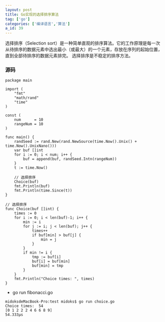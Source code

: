 ```yaml
---
layout: post
title: Go实现的选择排序算法
tag: ['go']
categories: ['编译语言','算法']
a_id: 39
---
```


选择排序（Selection sort）是一种简单直观的排序算法。它的工作原理是每一次从待排序的数据元素中选出最小（或最大）的一个元素，存放在序列的起始位置，直到全部待排序的数据元素排完。 选择排序是不稳定的排序方法。

### 源码

```
package main

import (
    "fmt"
    "math/rand"
    "time"
)

const (
    num      = 10
    rangeNum = 10
)

func main() {
    randSeed := rand.New(rand.NewSource(time.Now().Unix() + time.Now().UnixNano()))
    var buf []int
    for i := 0; i < num; i++ {
        buf = append(buf, randSeed.Intn(rangeNum))
    }
    t := time.Now()

    // 选择排序
    Choice(buf)
    fmt.Println(buf)
    fmt.Println(time.Since(t))
}

// 选择排序
func Choice(buf []int) {
    times := 0
    for i := 0; i < len(buf)-1; i++ {
        min := i
        for j := i; j < len(buf); j++ {
            times++
            if buf[min] > buf[j] {
                min = j
            }
        }
        if min != i {
            tmp := buf[i]
            buf[i] = buf[min]
            buf[min] = tmp
        }
    }
    fmt.Println("Choice times: ", times)
}

```

- go run fibonacci.go 

```
midoksdeMacBook-Pro:test midoks$ go run choice.go 
Choice times:  54
[0 1 2 2 2 4 6 6 8 9]
54.333µs
```




